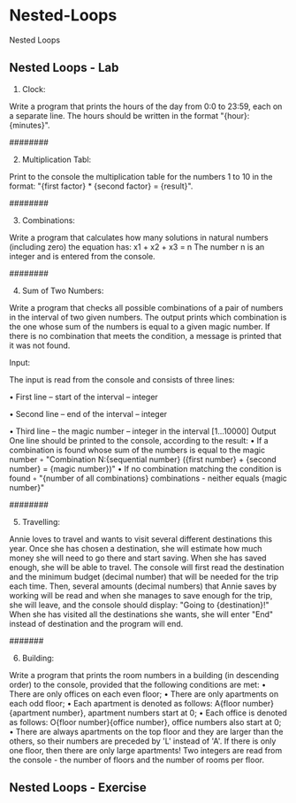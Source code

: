 # Nested-Loops
Nested Loops
## Nested Loops - Lab

01. Clock:

Write a program that prints the hours of the day from 0:0 to 23:59, each on a separate line. The hours should be written in the format "{hour}:{minutes}".

########

02. Multiplication Tabl:

Print to the console the multiplication table for the numbers 1 to 10 in the format:
"{first factor} * {second factor} = {result}".

########

03. Combinations:

Write a program that calculates how many solutions in natural numbers (including zero) the equation has:
x1 + x2 + x3 = n
The number n is an integer and is entered from the console.

########

04. Sum of Two Numbers:
   
Write a program that checks all possible combinations of a pair of numbers in the interval of two given numbers. The output prints which combination is the one whose sum of the numbers is equal to a given magic number. If there is no combination that meets the condition, a message is printed that it was not found.

Input:

The input is read from the console and consists of three lines:

• First line – start of the interval – integer

• Second line – end of the interval – integer

• Third line – the magic number – integer in the interval [1...10000]
Output
One line should be printed to the console, according to the result:
• If a combination is found whose sum of the numbers is equal to the magic number
◦ "Combination N:{sequential number} ({first number} + {second number} = {magic number})"
• If no combination matching the condition is found
◦ "{number of all combinations} combinations - neither equals {magic number}"

########

05. Travelling:

Annie loves to travel and wants to visit several different destinations this year. Once she has chosen a destination, she will estimate how much money she will need to go there and start saving. When she has saved enough, she will be able to travel.
The console will first read the destination and the minimum budget (decimal number) that will be needed for the trip each time.
Then, several amounts (decimal numbers) that Annie saves by working will be read and when she manages to save enough for the trip, she will leave, and the console should display: "Going to {destination}!"
When she has visited all the destinations she wants, she will enter "End" instead of destination and the program will end.


#######

06. Building:

Write a program that prints the room numbers in a building (in descending order) to the console, provided that the following conditions are met:
• There are only offices on each even floor;
• There are only apartments on each odd floor;
• Each apartment is denoted as follows: A{floor number}{apartment number}, apartment numbers start at 0;
• Each office is denoted as follows: O{floor number}{office number}, office numbers also start at 0;
• There are always apartments on the top floor and they are larger than the others, so their numbers are preceded by 'L' instead of 'A'. If there is only one floor, then there are only large apartments!
Two integers are read from the console - the number of floors and the number of rooms per floor.

## Nested Loops - Exercise

